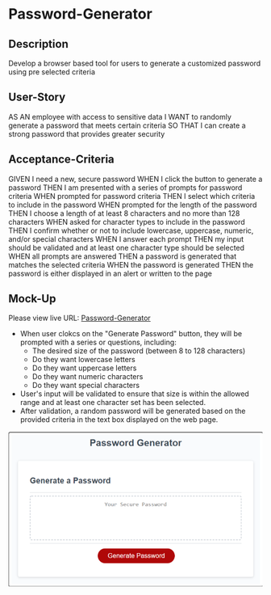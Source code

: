 # Password-Generator

## Description
Develop a browser based tool for users to generate a customized password using pre selected criteria

## User-Story
AS AN employee with access to sensitive data
I WANT to randomly generate a password that meets certain criteria
SO THAT I can create a strong password that provides greater security

## Acceptance-Criteria
GIVEN I need a new, secure password
WHEN I click the button to generate a password
THEN I am presented with a series of prompts for password criteria
WHEN prompted for password criteria
THEN I select which criteria to include in the password
WHEN prompted for the length of the password
THEN I choose a length of at least 8 characters and no more than 128 characters
WHEN asked for character types to include in the password
THEN I confirm whether or not to include lowercase, uppercase, numeric, and/or special characters
WHEN I answer each prompt
THEN my input should be validated and at least one character type should be selected
WHEN all prompts are answered
THEN a password is generated that matches the selected criteria
WHEN the password is generated
THEN the password is either displayed in an alert or written to the page

## Mock-Up
Please view live URL: [Password-Generator](https://rxn3202.github.io/Password-Generator)

- When user clokcs on the "Generate Password" button, they will be prompted with a series or questions, including:
    - The desired size of the password (between 8 to 128 characters)
    - Do they want lowercase letters
    - Do they want uppercase letters
    - Do they want numeric characters
    - Do they want special characters
- User's input will be validated to ensure that size is within the allowed range and at least one character set has been selected.
- After validation, a random password will be generated based on the provided criteria in the text box displayed on the web page. 

![alt text](assets/images/Screenshot.png)